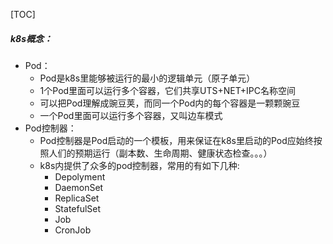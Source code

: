 [TOC]

##### k8s概念：



* Pod：
  * Pod是k8s里能够被运行的最小的逻辑单元（原子单元）
  * 1个Pod里面可以运行多个容器，它们共享UTS+NET+IPC名称空间
  * 可以把Pod理解成豌豆荚，而同一个Pod内的每个容器是一颗颗豌豆
  * 一个Pod里面可以运行多个容器，又叫边车模式
* Pod控制器：
  * Pod控制器是Pod启动的一个模板，用来保证在k8s里启动的Pod应始终按照人们的预期运行（副本数、生命周期、健康状态检查。。。）
  * k8s内提供了众多的pod控制器，常用的有如下几种:
    * Depolyment
    * DaemonSet
    * ReplicaSet
    * StatefulSet
    * Job
    * CronJob